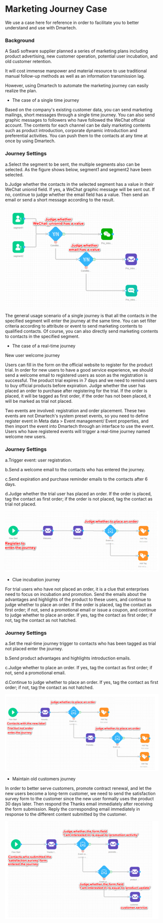 # Marketing Journey Case

We use a case here for reference in order to facilitate you to better understand and use with Dmartech.

### Background

A SaaS software supplier planned a series of marketing plans including product advertising, new customer operation, potential user incubation, and old customer retention. 

It will cost immense manpower and material resource to use traditional manual follow-up methods as well as an information transmission lag. 

However, using Dmartech to automate the marketing journey can easily realize the plan. 

* The case of a single time journey 

Based on the company's existing customer data, you can send marketing mailings, short messages through a single time journey. You can also send graphic messages to followers who have followed the WeChat official account. The contents for each channel can be daily marketing contents such as product introduction, corporate dynamic introduction and preferential activities. You can push them to the contacts at any time at once by using Dmartech.

### Journey Settings

a.Select the segment to be sent, the multiple segments also can be selected. As the figure shows below, segment1 and segment2 have been selected. 

b.Judge whether the contacts in the selected segment has a value in their WeChat unionid field. If yes, a WeChat graphic message will be sent out. If no, continue to judge whether the email field has a value. Then send an email or send a short message according to the result.

![](../../.gitbook/assets/image%20%28517%29.png)

The general usage scenario of a single journey is that all the contacts in the specified segment will enter the journey at the same time. You can set filter criteria according to attribute or event to send marketing contents to qualified contacts. Of course, you can also directly send marketing contents to contacts in the specified segment.

* The case of a real-time journey 

New user welcome journey 

Users can fill in the form on the official website to register for the product trial. In order for new users to have a good service experience, we should send a welcome email to registered users as soon as the registration is successful. The product trial expires in 7 days and we need to remind users to buy official products before expiration. Judge whether the user has placed an order to purchase after registering for the trial. If the order is placed, it will be tagged as first order, if the order has not been placed, it will be marked as trial not placed. 

Two events are involved: registration and order placement. These two events are not Dmartech's system preset events, so you need to define register event in Meta data &gt; Event management/ Event properties, and then import the event into Dmartech through an interface to use the event. Users who have registered events will trigger a real-time journey named welcome new users.

### Journey Settings 

a.Trigger event: user registration. 

b.Send a welcome email to the contacts who has entered the journey. 

c.Send expiration and purchase reminder emails to the contacts after 6 days. 

d.Judge whether the trial user has placed an order. If the order is placed, tag the contact as first order; if the order is not placed, tag the contact as trial not placed.

![](../../.gitbook/assets/image%20%28518%29.png)

* Clue incubation journey 

For trial users who have not placed an order, it is a clue that enterprises need to focus on incubation and promotion. Send the emails about the advantages and highlights of the product to these users, and continue to judge whether to place an order. If the order is placed, tag the contact as first order; if not, send a promotional email or issue a coupon, and continue to judge whether to place an order. If yes, tag the contact as first order; if not, tag the contact as not hatched. 

### Journey Settings 

a.Set the real-time journey trigger to contacts who has been tagged as trial not placed enter the journey. 

b.Send product advantages and highlights introduction emails. 

c.Judge whether to place an order. If yes, tag the contact as first order; if not, send a promotional email. 

d.Continue to judge whether to place an order. If yes, tag the contact as first order; if not, tag the contact as not hatched.

![](../../.gitbook/assets/image%20%28528%29.png)

* Maintain old customers journey 

In order to better serve customers, promote contract renewal, and let the new users become a long-term customer, we need to send the satisfaction survey form to the customer since the new user formally uses the product 30 days later. Then respond the Thanks email immediately after receiving the form submission. Reply the corresponding email immediately in response to the different content submitted by the customer.

![](../../.gitbook/assets/image%20%28506%29.png)


